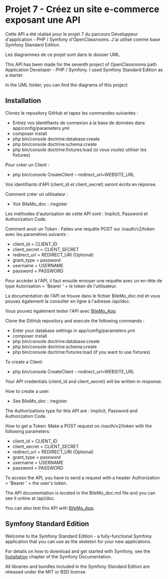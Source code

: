 # Projet 7 - Créez un site e-commerce exposant une API

Cette API a été réalisé pour le projet 7 du parcours Développeur d'application - PHP / Symfony d'OpenClassrooms.
J'ai utilisé comme base Symfony Standard Edition.

Les diagrammes de ce projet sont dans le dossier UML.

This API has been made for the seventh project of OpenClassrooms path Application Developer - PHP / Symfony.
I used Symfony Standard Edition as a starter.

In the UML folder, you can find the diagrams of this project.

## Installation

Clonez le repository GitHub et tapez les commandes suivantes :
- Entrez vos identifiants de connexion à la base de données dans app/config/parameters.yml
- composer install
- php bin/console doctrine:database:create
- php bin/console doctrine:schema:create
- php bin/console doctrine:fixtures:load (si vous voulez utiliser les fixtures)

Pour créer un Client :
- php bin/console CreateClient --redirect_url=WEBSITE_URL

Vos identifiants d'API (client_id et client_secret) seront écrits en réponse.

Comment créer un utilisateur :
- Voir BileMo_doc : /register

Les méthodes d'autorisation de cette API sont : Implicit, Password et Authorization Code.

Comment avoir un Token :
Faites une requête POST sur /oauth/v2/token avec les paramètres suivants :
- client_id = CLIENT_ID
- client_secret = CLIENT_SECRET
- redirect_uri = REDIRECT_URI (Optional)
- grant_type = password
- username = USERNAME
- password = PASSWORD

Pour accèder à l'API, il faut ensuite envoyer une requête avec un en-tête de type Autorisation = 'Bearer ' + le token de l'utilisateur.

La documentation de l'API se trouve dans le fichier BileMo_doc.md et vous pouvez également la consulter en ligne à l'adresse /api/doc.

Vous pouvez également tester l'API avec [BileMo_App](https://github.com/Maxxxiimus92/p7_bilemo_app).

Clone the GitHub repository and execute the following commands :
- Enter your database settings in app/config/parameters.yml
- composer install
- php bin/console doctrine:database:create
- php bin/console doctrine:schema:create
- php bin/console doctrine:fixtures:load (if you want to use fixtures)

To create a Client:
- php bin/console CreateClient --redirect_url=WEBSITE_URL

Your API credentials (client_id and client_secret) will be written in response.

How to create a user:
- See BileMo_doc : /register

The Authorizations type for this API are : Implicit, Password and Authorization Code.

How to get a Token:
Make a POST request on /oauth/v2/token with the following parameters:
- client_id = CLIENT_ID
- client_secret = CLIENT_SECRET
- redirect_uri = REDIRECT_URI (Optional)
- grant_type = password
- username = USERNAME
- password = PASSWORD

To access the API, you have to send a request with a header Authorization = 'Bearer ' + the user's token.

The API documentation is located in the BileMo_doc.md file and you can see it online at /api/doc.

You can also test this API with [BileMo_App](https://github.com/Maxxxiimus92/p7_bilemo_app).

## Symfony Standard Edition

Welcome to the Symfony Standard Edition - a fully-functional Symfony
application that you can use as the skeleton for your new applications.

For details on how to download and get started with Symfony, see the
[Installation](https://symfony.com/doc/3.3/setup.html) chapter of the Symfony Documentation.

All libraries and bundles included in the Symfony Standard Edition are
released under the MIT or BSD license.
